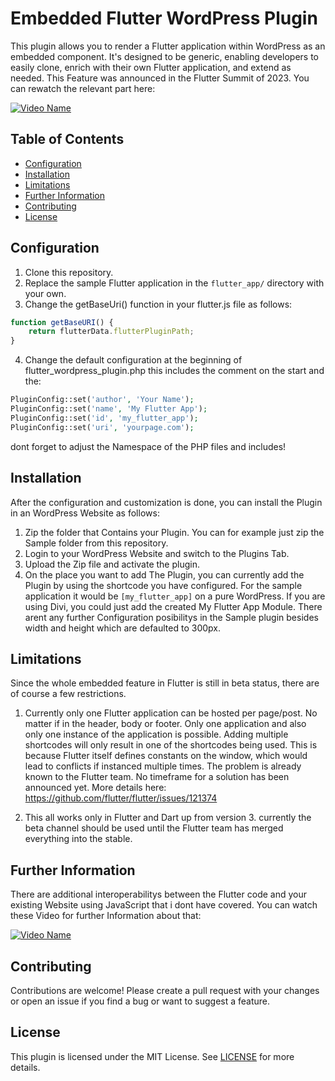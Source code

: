 # Embedded Flutter WordPress Plugin
This plugin allows you to render a Flutter application within WordPress as an embedded component. It's designed to be generic, enabling developers to easily clone, enrich with their own Flutter application, and extend as needed.
This Feature was announced in the Flutter Summit of 2023. You can rewatch the relevant part here:

[![Video Name](https://img.youtube.com/vi/zKQYGKAe5W8/0.jpg)](https://www.youtube.com/live/zKQYGKAe5W8?si=YWBKOAiITJ6HLtg9&t=5796)

## Table of Contents

- [Configuration](#configuration)
- [Installation](#installation)
- [Limitations](#limitations)
- [Further Information](#further-information)
- [Contributing](#contributing)
- [License](#license)

## Configuration

1. Clone this repository.
2. Replace the sample Flutter application in the `flutter_app/` directory with your own.
3. Change the getBaseUri() function in your flutter.js file as follows:

```javascript
function getBaseURI() {
    return flutterData.flutterPluginPath;
}
```

4. Change the default configuration at the beginning of flutter_wordpress_plugin.php this includes the comment on the start and the:
```php
PluginConfig::set('author', 'Your Name');
PluginConfig::set('name', 'My Flutter App');
PluginConfig::set('id', 'my_flutter_app');
PluginConfig::set('uri', 'yourpage.com');
```
dont forget to adjust the Namespace of the PHP files and includes!

## Installation

After the configuration and customization is done, you can install the Plugin in an WordPress Website as follows:

1. Zip the folder that Contains your Plugin. You can for example just zip the Sample folder from this repository.
2. Login to your WordPress Website and switch to the Plugins Tab.
3. Upload the Zip file and activate the plugin.
4. On the place you want to add The Plugin, you can currently add the Plugin by using the shortcode you have configured.
   For the sample application it would be `[my_flutter_app]` on a pure WordPress. If you are using Divi, you could just add
   the created My Flutter App Module. There arent any further Configuration posibilitys in the Sample plugin besides width and height which are defaulted to 300px.

## Limitations

Since the whole embedded feature in Flutter is still in beta status, there are of course a few restrictions.

1. Currently only one Flutter application can be hosted per page/post. No matter if in the header, body or footer. Only one application and also only one instance of the application is possible.
   Adding multiple shortcodes will only result in one of the shortcodes being used. This is because Flutter itself defines constants on the window, which would lead to conflicts if instanced multiple times.
   The problem is already known to the Flutter team. No timeframe for a solution has been announced yet. More details here: https://github.com/flutter/flutter/issues/121374

3. This all works only in Flutter and Dart up from version 3. currently the beta channel should be used until the Flutter team has merged everything into the stable.

## Further Information

There are additional interoperabilitys between the Flutter code and your existing Website using JavaScript that i dont have covered. You can watch these Video for further Information about that:

[![Video Name](https://img.youtube.com/vi/3HdTJPd6eZc/0.jpg)](https://www.youtube.com/watch?v=3HdTJPd6eZc)


## Contributing

Contributions are welcome! Please create a pull request with your changes or open an issue if you find a bug or want to suggest a feature.

## License

This plugin is licensed under the MIT License. See [LICENSE](LICENSE.md) for more details.
